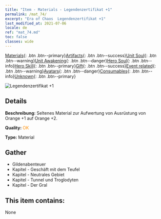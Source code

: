 ```yaml
---
title: "Item - Materials - Legendenzertifikat +1"
permalink: /mat_74/
excerpt: "Era of Chaos  Legendenzertifikat +1"
last_modified_at: 2021-07-06
locale: de
ref: "mat_74.md"
toc: false
classes: wide
---
```

 [Materials](/ItemsDE/){: .btn .btn--primary}[Artifacts](/ItemsDE/Artifacts/){: .btn .btn--success}[Unit Soul](/ItemsDE/UnitSoul/){: .btn .btn--warning}[Unit Awakening](/ItemsDE/UnitAwakening/){: .btn .btn--danger}[Hero Soul](/ItemsDE/HeroSoul/){: .btn .btn--info}[Hero Skill](/ItemsDE/HeroSkill/){: .btn .btn--primary}[Gift](/ItemsDE/Gift/){: .btn .btn--success}[Event related](/ItemsDE/Events/){: .btn .btn--warning}[Avatars](/ItemsDE/Avatars/){: .btn .btn--danger}[Consumables](/ItemsDE/Consumables/){: .btn .btn--info}[Unknown](/ItemsDE/Unknown/){: .btn .btn--primary}

 ![Legendenzertifikat +1](/images/t/i_cailiao_hexin3.png)

## Details
 **Beschreibung:** Seltenes Material zur Aufwertung von Ausrüstung von Orange +1 auf Orange +2.

 **Quality:** <span style="color: #FF8C00">OK</span>

 **Type:** Material

## Gather

*    Gildenabenteuer 
*    Kapitel - Geschäft mit dem Teufel 
*    Kapitel - Neutrales Gebiet 
*    Kapitel - Tunnel und Troglodyten 
*    Kapitel - Der Gral 

## This item contains:

  None

